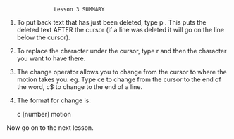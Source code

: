 			       Lesson 3 SUMMARY

  1. To put back text that has just been deleted, type   p .  This puts the
     deleted text AFTER the cursor (if a line was deleted it will go on the
     line below the cursor).

  2. To replace the character under the cursor, type   r   and then the character you want to have there.

  3. The change operator allows you to change from the cursor to where the motion takes you.  eg. Type  ce  to change from the cursor to the end of the word,  c$  to change to the end of a line.

  4. The format for change is:

	 c   [number]   motion

Now go on to the next lesson.
